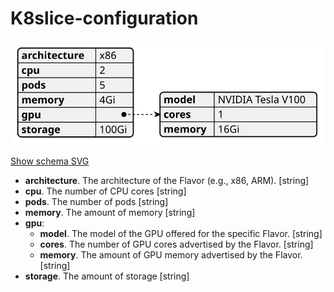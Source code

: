 # K8slice-configuration

![Example SVG](../../svg/models/examples/configuration-types/k8slice-configuration.svg)

[Show schema SVG](../../svg/models/schemas/configuration-types/k8slice-configuration.svg)

- **architecture**. The architecture of the Flavor (e.g., x86, ARM). [string]
- **cpu**. The number of CPU cores [string]
- **pods**. The number of pods [string]
- **memory**. The amount of memory [string]
- **gpu**:
  - **model**. The model of the GPU offered for the specific Flavor. [string]
  - **cores**. The number of GPU cores advertised by the Flavor. [string]
  - **memory**. The amount of GPU memory advertised by the Flavor. [string]
- **storage**. The amount of storage [string]